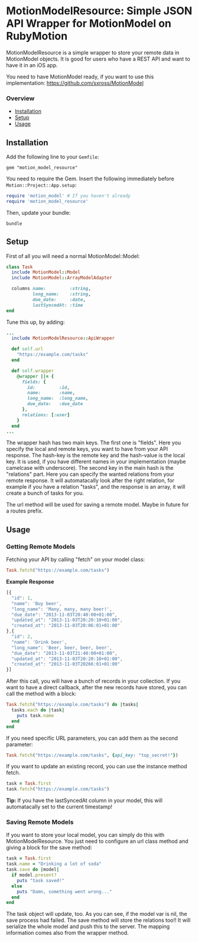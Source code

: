 MotionModelResource: Simple JSON API Wrapper for MotionModel on RubyMotion
==========================================================================

MotionModelResource is a simple wrapper to store your remote data in MotionModel objects. It is good for users who have a
REST API and want to have it in an iOS app.

You need to have MotionModel ready, if you want to use this implementation: https://github.com/sxross/MotionModel


### Overview
* [Installation](#installation)
* [Setup](#setup)
* [Usage](#usage)


Installation
------------
Add the following line to your `Gemfile`:

`gem "motion_model_resource"`

You need to require the Gem. Insert the
following immediately before `Motion::Project::App.setup`:

```ruby
require 'motion_model' # If you haven't already
require 'motion_model_resource'
```

Then, update your bundle:

`bundle`


Setup
-----

First of all you will need a normal MotionModel::Model:

```ruby
class Task
  include MotionModel::Model
  include MotionModel::ArrayModelAdapter

  columns name:         :string,
          long_name:    :string,
          due_date:     :date,
          lastSyncedAt: :time
end
```

Tune this up, by adding:
```ruby
...
  include MotionModelResource::ApiWrapper

  def self.url
    "https://example.com/tasks"
  end

  def self.wrapper
    @wrapper ||= {
      fields: {
        id:         :id,
        name:       :name,
        long_name:  :long_name,
        due_date:   :due_date
      },
      relations: [:user]
    }
  end
...
```
The wrapper hash has two main keys. The first one is "fields". Here you specify the local and remote keys, you want to have from your API response. The hash-key is the remote key and the hash-value is the local key. It is used, if you have different names in your implementation (maybe camelcase with underscore).
The second key in the main hash is the "relations" part. Here you can specify the wanted relations from your remote response. It will automatacally look after the right relation, for example if you have a relation "tasks", and the response is an array, it will create a bunch of tasks for you.

The url method will be used for saving a remote model. Maybe in future for a routes prefix.


Usage
-----

### Getting Remote Models

Fetching your API by calling "fetch" on your model class:

```ruby
Task.fetch("https://example.com/tasks")
```

**Example Response**
```javascript
[{
  "id": 1,
  "name": 'Buy beer',
  "long_name": 'Many, many, many beer!',
  "due_date": "2013-11-03T20:40:00+01:00",
  "updated_at": "2013-11-03T20:20:10+01:00",
  "created_at": "2013-11-03T20:06:01+01:00"
},{
  "id": 2,
  "name": 'Drink beer',
  "long_name": 'Beer, beer, beer, beer',
  "due_date": "2013-11-03T21:40:00+01:00",
  "updated_at": "2013-11-03T20:20:10+01:00",
  "created_at": "2013-11-03T20266:01+01:00"
}]
```

After this call, you will have a bunch of records in your collection.
If you want to have a direct callback, after the new records have stored, you can call the method with a block:

```ruby
Task.fetch("https://example.com/tasks") do |tasks|
  tasks.each do |task|
    puts task.name
  end
end
```

If you need specific URL parameters, you can add them as the second parameter:
```ruby
Task.fetch("https://example.com/tasks", {api_key: "top_secret!"})
```

If you want to update an existing record, you can use the instance method fetch.
```ruby
task = Task.first
task.fetch("https://example.com/tasks")
```

**Tip:** If you have the lastSyncedAt column in your model, this will automatacally set to the current timestamp!


### Saving Remote Models

If you want to store your local model, you can simply do this with MotionModelResource. You just need to configure an url class method and giving a block for the save method:

```ruby
task = Task.first
task.name = "Drinking a lot of soda"
task.save do |model|
  if model.present?
    puts "task saved!"
  else
    puts "Damn, something went wrong..."
  end
end
```

The task object will update, too. As you can see, if the model var is nil, the save process had failed.
The save method will store the relations too!! It will serialize the whole model and push this to the server. The mapping information comes also from the wrapper method.